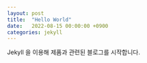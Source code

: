```yaml
---
layout: post
title:  "Hello World"
date:   2022-08-15 00:00:00 +0900
categories: jekyll
---
```


Jekyll 을 이용해 제품과 관련된 블로그를 시작합니다.